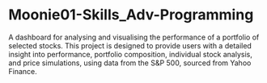 # Moonie01-Skills_Adv-Programming
A dashboard for analysing and visualising the performance of a portfolio of selected stocks. This project is designed to provide users with a detailed insight into performance, portfolio composition, individual stock analysis, and price simulations, using data from the S&amp;P 500, sourced from Yahoo Finance. 
